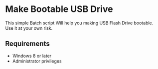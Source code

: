 # Make Bootable USB Drive

This simple Batch script Will help you making USB Flash Drive bootable. Use it at your own risk.

Requirements
------

- Windows 8 or later
- Administrator privileges
